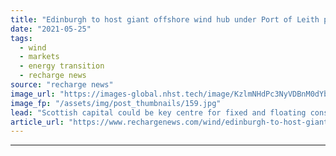 ```yaml
---
title: "Edinburgh to host giant offshore wind hub under Port of Leith plan"
date: "2021-05-25"
tags: 
  - wind
  - markets
  - energy transition
  - recharge news
source: "recharge news"
image_url: "https://images-global.nhst.tech/image/KzlmNHdPc3NyVDBnM0dYbjdpaDRMcENBUFJybW1YR3hrL1dWWmxIT0FnTT0=/nhst/binary/dc42cb344534e2e94e990e32ed307ea7"
image_fp: "/assets/img/post_thumbnails/159.jpg"
lead: "Scottish capital could be key centre for fixed and floating construction to support nation's ambitious 11GW deployment programme"
article_url: "https://www.rechargenews.com/wind/edinburgh-to-host-giant-offshore-wind-hub-under-port-of-leith-plan/2-1-1015046"
---
```


---
